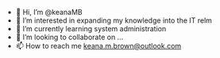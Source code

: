 - 👋 Hi, I’m @keanaMB
- 👀 I’m interested in expanding my knowledge into the IT relm
- 🌱 I’m currently learning system administration
- 💞️ I’m looking to collaborate on ...
- 📫 How to reach me keana.m.brown@outlook.com

<!---
keanaMB/keanaMB is a ✨ special ✨ repository because its `README.md` (this file) appears on your GitHub profile.
You can click the Preview link to take a look at your changes.
--->

